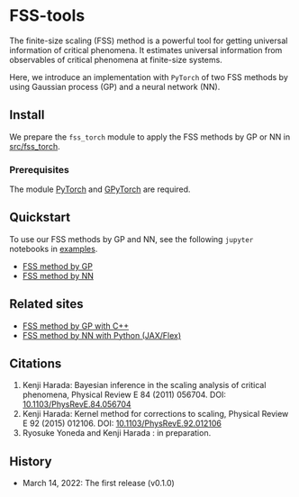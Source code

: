 # FSS-tools
The finite-size scaling (FSS) method is a powerful tool for getting universal information of critical phenomena. It estimates universal information from observables of critical phenomena at finite-size systems.

Here, we introduce an implementation with `PyTorch` of two FSS methods by using Gaussian process (GP) and a neural network (NN).

## Install
We prepare the `fss_torch` module to apply the FSS methods by GP or NN in [src/fss_torch](src/fss_torch). 

### Prerequisites
The module [PyTorch](https://pytorch.org "PyTorch Home") and [GPyTorch](https://gpytorch.ai "GPyTorch Home") are required.

## Quickstart
To use our FSS methods by GP and NN, see the following `jupyter` notebooks in [examples](examples).
 - [FSS method by GP](examples/bsa.ipynb "Jupyter notebook")
 - [FSS method by NN](examples/nsa.ipynb "Jupyter notebook")

## Related sites
 - [FSS method by GP with C++](https://kenjiharada.github.io/BSA/ "BSA Site")
 - [FSS method by NN with Python (JAX/Flex)](https://github.com/yonesuke/jaxfss "Jaxfss Site")

## Citations
1. Kenji Harada: Bayesian inference in the scaling analysis of critical phenomena, Physical Review E 84 (2011) 056704. 
DOI: [10.1103/PhysRevE.84.056704](https://hdl.handle.net/10.1103/PhysRevE.84.056704 "FSS by GP")
1. Kenji Harada: Kernel method for corrections to scaling, Physical Review E 92 (2015) 012106.
DOI: [10.1103/PhysRevE.92.012106](https://hdl.handle.net/10.1103/PhysRevE.92.012106 "FSS by GP")
1. Ryosuke Yoneda and Kenji Harada : in preparation.

## History
 - March 14, 2022: The first release (v0.1.0)
